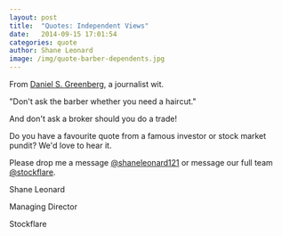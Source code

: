 ```yaml
---
layout: post
title:  "Quotes: Independent Views"
date:   2014-09-15 17:01:54
categories: quote
author: Shane Leonard
image: /img/quote-barber-dependents.jpg
---
```


From [Daniel S. Greenberg](http://en.wikipedia.org/wiki/Daniel_S._Greenberg), a journalist wit.

"Don't ask the barber whether you need a haircut."

And don't ask a broker should you do a trade!

Do you have a favourite quote from a famous investor or stock market pundit? We'd love to hear it.

Please drop me a message [@shaneleonard121](https://twitter.com/shaneleonard121) or message our full team [@stockflare](https://twitter.com/stockflare).

Shane Leonard

Managing Director

Stockflare